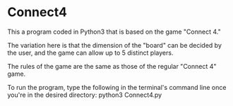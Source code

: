 # Connect4
This a program coded in Python3 that is based on the game "Connect 4."

The variation here is that the dimension of the "board" can be decided by the user, and the game can allow up to 5 distinct players.

The rules of the game are the same as those of the regular "Connect 4" game.

To run the program, type the following in the terminal's command line once you're in the desired directory: python3 Connect4.py

